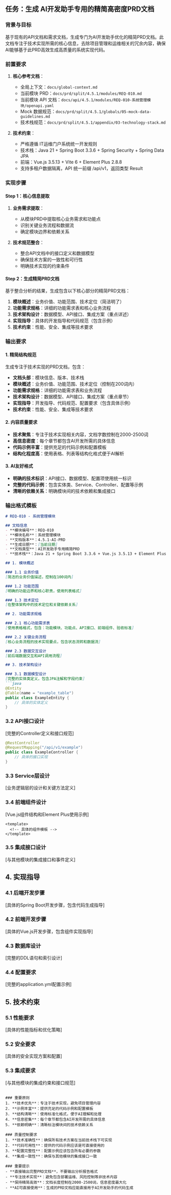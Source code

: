 ## 任务：生成 AI开发助手专用的精简高密度PRD文档

### 背景与目标
基于现有的API文档和需求文档，生成专门为AI开发助手优化的精简PRD文档。此文档专注于技术实现所需的核心信息，去除项目管理和运维相关的冗余内容，确保AI能够基于此PRD高效生成高质量的系统实现代码。

### 前置要求
1. **核心参考文档**：
   - 全局上下文：`docs/global-context.md`
   - 当前模块 PRD：`docs/prd/split/4.5.1/modules/REQ-010.md`
   - 当前模块 API 文档：`docs/api/4.5.1/modules/REQ-010-系统管理模块/openapi.yaml`
   - Mock 数据规范：`docs/prd/split/4.5.1/globals/05-mock-data-guidelines.md`
   - 技术栈规范：`docs/prd/split/4.5.1/appendix/03-technology-stack.md`

2. **技术约束**：
   - 严格遵循 IT运维门户系统统一开发规则
   - 技术栈：Java 21 + Spring Boot 3.3.6 + Spring Security + Spring Data JPA
   - 前端：Vue.js 3.5.13 + Vite 6 + Element Plus 2.8.8
   - 支持多租户数据隔离，API 统一前缀 /api/v1，返回类型 Result<T>

### 实现步骤

#### Step 1：核心信息提取
1. **业务需求提取**：
   - 从模块PRD中提取核心业务需求和功能点
   - 识别关键业务流程和数据流
   - 确定模块边界和依赖关系

2. **技术规范整合**：
   - 整合API文档中的接口定义和数据模型
   - 确保技术方案的一致性和可行性
   - 明确技术实现的约束条件

#### Step 2：生成精简PRD文档
基于整合分析的结果，生成包含以下核心部分的精简PRD文档：

1. **模块概述**：业务价值、功能范围、技术定位（简洁明了）
2. **功能需求规格**：详细的功能需求表和核心业务流程
3. **技术架构设计**：数据模型、API接口、集成方案（重点详述）
4. **实现指导**：具体的开发指导和代码规范（包含示例）
5. **技术约束**：性能、安全、集成等技术要求

### 输出要求

#### 1. 精简结构规范
生成专注于技术实现的PRD文档，包含：
- **文档头部**：模块信息、版本、技术栈
- **模块概述**：业务价值、功能范围、技术定位（控制在200词内）
- **功能需求规格**：详细的功能需求表和业务流程
- **技术架构设计**：数据模型、API接口、集成方案（重点章节）
- **实现指导**：开发指导、代码规范、配置要求（包含具体示例）
- **技术约束**：性能、安全、集成等技术要求

#### 2. 内容质量要求
- **技术聚焦**：专注于技术实现相关内容，文档字数控制在2000-2500词
- **高信息密度**：每个章节都包含AI开发所需的具体信息
- **代码示例丰富**：提供充足的代码示例和配置模板
- **结构化程度高**：使用表格、列表等结构化格式便于AI解析

#### 3. AI友好格式
- **明确的技术标识**：API接口、数据模型、配置项使用统一标识
- **完整的代码示例**：包含实体类、Service、Controller、配置等示例
- **清晰的依赖关系**：明确模块间的技术依赖和集成接口

### 输出格式模板

```markdown
# REQ-010 - 系统管理模块

## 文档信息
- **模块编号**：REQ-010
- **模块名称**：系统管理模块
- **文档版本**：4.5.1-AI-PRD
- **生成日期**：[当前日期]
- **文档类型**：AI开发助手专用精简PRD
- **技术栈**：Java 21 + Spring Boot 3.3.6 + Vue.js 3.5.13 + Element Plus 2.8.8

## 1. 模块概述

### 1.1 业务价值
[简洁的业务价值描述，控制在100词内]

### 1.2 功能范围
[明确的功能边界和核心职责，使用列表格式]

### 1.3 技术定位
[在整体架构中的技术定位和关键依赖关系]

## 2. 功能需求规格

### 2.1 核心功能需求表
[使用表格格式，包含：功能模块、功能点、API接口、前端组件、验收标准]

### 2.2 关键业务流程
[核心业务流程的技术实现要点，包含状态流转和数据流]

### 2.3 数据交互设计
[前后端数据交互和API调用流程]

## 3. 技术架构设计

### 3.1 数据模型设计
[完整的实体类定义，包含JPA注解和字段约束]
```java
@Entity
@Table(name = "example_table")
public class ExampleEntity {
    // 具体的实体定义
}
```

### 3.2 API接口设计
[完整的Controller定义和接口规范]
```java
@RestController
@RequestMapping("/api/v1/example")
public class ExampleController {
    // 具体的接口实现
}
```

### 3.3 Service层设计
[业务逻辑层的设计和关键方法定义]

### 3.4 前端组件设计
[Vue.js组件结构和Element Plus使用示例]
```vue
<template>
  <!-- 具体的组件模板 -->
</template>
```

### 3.5 集成接口设计
[与其他模块的集成接口和事件定义]

## 4. 实现指导

### 4.1 后端开发步骤
[具体的Spring Boot开发步骤，包含代码生成指导]

### 4.2 前端开发步骤
[具体的Vue.js开发步骤，包含组件实现指导]

### 4.3 数据库设计
[完整的DDL语句和索引设计]

### 4.4 配置要求
[完整的application.yml配置示例]

## 5. 技术约束

### 5.1 性能要求
[具体的性能指标和优化策略]

### 5.2 安全要求
[具体的安全实现方案和配置]

### 5.3 集成要求
[与其他模块的集成约束和接口规范]
```

### 重要原则
1. **技术优先**：专注于技术实现，避免项目管理内容
2. **示例丰富**：提供充足的代码示例和配置模板
3. **结构清晰**：使用标准化格式，便于AI理解和处理
4. **信息密集**：每个章节都包含AI开发所需的具体信息
5. **依赖明确**：清晰标注模块间的技术依赖关系

### 质量控制要求
1. **技术准确性**：确保所有技术方案在当前技术栈下可实现
2. **代码可用性**：提供的代码示例应该是可直接使用的
3. **配置完整性**：配置示例应该包含所有必要的参数
4. **集成一致性**：确保与其他模块的集成接口一致

### 重要提示
- **直接输出完整PRD文档**，不要输出分析报告格式
- **专注技术实现**：避免包含部署运维、风险控制等非技术内容
- **保持精简高效**：文档长度控制在2000-2500词，信息密度最大化
- **AI可直接使用**：生成的PRD文档应能直接用于AI开发助手的代码生成
